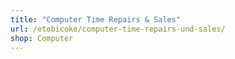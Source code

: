 ```yaml
---
title: "Computer Time Repairs & Sales"
url: /etobicoke/computer-time-repairs-und-sales/
shop: Computer
---
```

